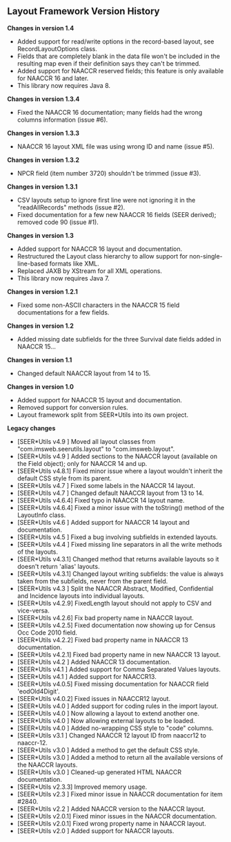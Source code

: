 ## Layout Framework Version History

**Changes in version 1.4**

 - Added support for read/write options in the record-based layout, see RecordLayoutOptions class.
 - Fields that are completely blank in the data file won't be included in the resulting map even if their definition says they can't be trimmed.
 - Added support for NAACCR reserved fields; this feature is only available for NAACCR 16 and later.
 - This library now requires Java 8.

**Changes in version 1.3.4**

 - Fixed the NAACCR 16 documentation; many fields had the wrong columns information (issue #6).

**Changes in version 1.3.3**

 - NAACCR 16 layout XML file was using wrong ID and name (issue #5).

**Changes in version 1.3.2**

 - NPCR field (item number 3720) shouldn't be trimmed (issue #3).

**Changes in version 1.3.1**

 - CSV layouts setup to ignore first line were not ignoring it in the "readAllRecords" methods (issue #2).
 - Fixed documentation for a few new NAACCR 16 fields (SEER derived); removed code 90 (issue #1).

**Changes in version 1.3**

 - Added support for NAACCR 16 layout and documentation.
 - Restructured the Layout class hierarchy to allow support for non-single-line-based formats like XML.
 - Replaced JAXB by XStream for all XML operations.
 - This library now requires Java 7.

**Changes in version 1.2.1**

 - Fixed some non-ASCII characters in the NAACCR 15 field documentations for a few fields.

**Changes in version 1.2**

 - Added missing date subfields for the three Survival date fields added in NAACCR 15...

**Changes in version 1.1**

 - Changed default NAACCR layout from 14 to 15.

**Changes in version 1.0**

 - Added support for NAACCR 15 layout and documentation.
 - Removed support for conversion rules.
 - Layout framework split from SEER*Utils into its own project.

**Legacy changes**

 - [SEER*Utils v4.9  ]  Moved all layout classes from "com.imsweb.seerutils.layout" to "com.imsweb.layout".
 - [SEER*Utils v4.9  ]  Added sections to the NAACCR layout (available on the Field object); only for NAACCR 14 and up.
 - [SEER*Utils v4.8.1]  Fixed minor issue where a layout wouldn't inherit the default CSS style from its parent.
 - [SEER*Utils v4.7  ]  Fixed some labels in the NAACCR 14 layout.
 - [SEER*Utils v4.7  ]  Changed default NAACCR layout from 13 to 14.
 - [SEER*Utils v4.6.4]  Fixed typo in NAACCR 14 layout name.
 - [SEER*Utils v4.6.4]  Fixed a minor issue with the toString() method of the LayoutInfo class.
 - [SEER*Utils v4.6  ]  Added support for NAACCR 14 layout and documentation.
 - [SEER*Utils v4.5  ]  Fixed a bug involving subfields in extended layouts.
 - [SEER*Utils v4.4  ]  Fixed missing line separators in all the write methods of the layouts.
 - [SEER*Utils v4.3.1]  Changed method that returns available layouts so it doesn't return 'alias' layouts.
 - [SEER*Utils v4.3.1]  Changed layout writing subfields: the value is always taken from the subfields, never from the parent field.
 - [SEER*Utils v4.3  ]  Split the NAACCR Abstract, Modified, Confidential and Incidence layouts into individual layouts.
 - [SEER*Utils v4.2.9]  FixedLength layout should not apply to CSV and vice-versa.
 - [SEER*Utils v4.2.6]  Fix bad property name in NAACCR layout.
 - [SEER*Utils v4.2.5]  Fixed documentation now showing up for Census Occ Code 2010 field.
 - [SEER*Utils v4.2.2]  Fixed bad property name in NAACCR 13 documentation.
 - [SEER*Utils v4.2.1]  Fixed bad property name in new NAACCR 13 layout.
 - [SEER*Utils v4.2  ]  Added NAACCR 13 documentation.
 - [SEER*Utils v4.1  ]  Added support for Comma Separated Values layouts.
 - [SEER*Utils v4.1  ]  Added support for NAACCR13.
 - [SEER*Utils v4.0.5]  Fixed missing documentation for NAACCR field 'eodOld4Digit'.
 - [SEER*Utils v4.0.2]  Fixed issues in NAACCR12 layout.
 - [SEER*Utils v4.0  ]  Added support for coding rules in the import layout.
 - [SEER*Utils v4.0  ]  Now allowing a layout to extend another one.
 - [SEER*Utils v4.0  ]  Now allowing external layouts to be loaded.
 - [SEER*Utils v4.0  ]  Added no-wrapping CSS style to "code" columns.
 - [SEER*Utils v3.1  ]  Changed NAACCR 12 layout ID from naaccr12 to naaccr-12.
 - [SEER*Utils v3.0  ]  Added a method to get the default CSS style.
 - [SEER*Utils v3.0  ]  Added a method to return all the available versions of the NAACCR layouts.
 - [SEER*Utils v3.0  ]  Cleaned-up generated HTML NAACCR documentation.
 - [SEER*Utils v2.3.3]  Improved memory usage.
 - [SEER*Utils v2.3  ]  Fixed minor issue in NAACCR documentation for item #2840.
 - [SEER*Utils v2.2  ]  Added NAACCR version to the NAACCR layout.
 - [SEER*Utils v2.0.1]  Fixed minor issues in the NAACCR documentation.
 - [SEER*Utils v2.0.1]  Fixed wrong property name in NAACCR layout.
 - [SEER*Utils v2.0  ]  Added support for NAACCR layouts.
